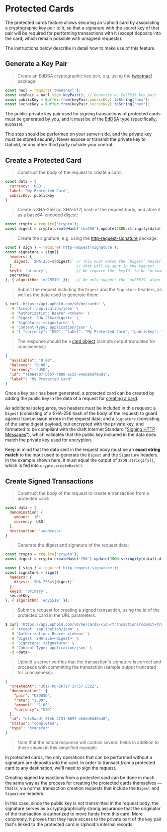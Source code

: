 # Protected Cards

The protected cards feature allows securing an Uphold card by associating a cryptographic key pair to it,
so that a signature with the secret key of that pair will be required for performing transactions with it
(except deposits into the card, which remain possible with unsigned requests).

The instructions below describe in detail how to make use of this feature.

## Generate a Key Pair

> Create an EdDSA cryptographic key pair, e.g. using the [tweetnacl](https://www.npmjs.com/package/tweetnacl) package:

```js
const nacl = require('tweetnacl');
const keyPair = nacl.sign.keyPair(); // Generate an Ed25519 key pair
const publicKey = Buffer.from(keyPair.publicKey).toString('hex');
const secretKey = Buffer.from(keyPair.secretKey).toString('hex');
```

The public-private key pair used for signing transactions of protected cards must be generated by you,
and it must be of the [EdDSA](https://en.wikipedia.org/wiki/EdDSA) type (specifically, `Ed25519`).

This step should be performed on your server-side, and the private key must be stored securely.
Never expose or transmit the private key to Uphold, or any other third party outside your control.

## Create a Protected Card

> Construct the body of the request to create a card:

```js
const data = {
  currency: 'USD',
  label: 'My Protected Card',
  publicKey: publicKey
}
```

> Create a SHA-256 (or SHA-512) hash of the request body, and store it as a base64-encoded digest:

```js
const crypto = require('crypto');
const digest = crypto.createHash('sha256').update(JSON.stringify(data)).digest('base64');
```

> Create the signature, e.g. using the [http-request-signature](https://www.npmjs.com/package/http-request-signature) package:

```js
const { sign } = require('http-request-signature');
const signature = sign({
  headers: {
    digest: `SHA-256=${digest}` // This must match the `Digest` header
  },                            // that will be sent in the request.
  keyId: 'primary',             // We require the `keyId` to be "primary".
  secretKey
}, { algorithm: 'ed25519' });   // We only support the `ed25519` algorithm.
```

> Submit the request including the `Digest` and the `Signature` headers, as well as the data used to generate them:

```bash
$ curl 'https://api.uphold.com/v0/me/cards' \
  -H 'Accept: application/json' \
  -H 'Authorization: Bearer <token>' \
  -H 'Digest: SHA-256=<digest>' \
  -H 'Signature: <signature>' \
  -H 'Content-Type: application/json' \
  -d '{ "currency": "USD", "label": "My Protected Card", "publicKey": "<publicKey>" }'
```

> The response should be a [card object](https://uphold.com/en/developer/api/documentation/#card-object)
> (sample output truncated for conciseness):

```json
{
  "available": "0.00",
  "balance": "0.00",
  "currency": "USD",
  "id": "71064207-b557-4808-ac33-e4eb86d78a01",
  "label": "My Protected Card"
}
```

Once a key pair has been generated, a protected card can be created
by adding the public key in the data of a request for [creating a card](https://uphold.com/en/developer/api/documentation/#create-card).

As additional safeguards, two headers must be included in this request:
a `Digest` (consisting of a SHA-256 hash of the body of the request) to guard against transmission errors in the request data; and
a `Signature` (consisting of the same digest payload, but encrypted with the private key, and formatted to be compliant with the draft Internet Standard
"[Signing HTTP Messages](https://tools.ietf.org/html/draft-cavage-http-signatures-12)"),
which validates that the public key included in the data does match the private key used for encryption.

<aside class="notice">
  Keep in mind that the data sent in the request body must be an <b>exact string match</b>
  to the input used to generate the <code>Digest</code> and the <code>Signature</code> headers.
  In the example shown here, it must equal the output of <code>JSON.stringify()</code>, which is fed into <code>crypto.createHash()</code>.
</aside>

## Create Signed Transactions

> Construct the body of the request to create a transaction from a protected card:

```js
const data = {
  denomination: {
    amount: '10',
    currency: USD'
  },
  destination: '<address>'
}
```

> Generate the digest and signature of the request data:

```js
const crypto = require('crypto');
const digest = crypto.createHash('256').update(JSON.stringify(data)).digest('base64');

const { sign } = require('http-request-signature');
const signature = sign({
  headers: {
    digest: `SHA-256=${digest}`
  },
  keyId: 'primary',
  secretKey
}, { algorithm: 'ed25519' });
```

> Submit a request for creating a signed transaction, using the id of the protected card in the URL parameters:

```bash
$ curl 'https://api.uphold.com/v0/me/cards/<id>/transactions?commit=true' \
  -H 'Accept: application/json' \
  -H 'Authorization: Bearer <token>' \
  -H 'Digest: SHA-256=<digest>' \
  -H 'Signature: <signature>' \
  -H 'Content-Type: application/json' \
  -d <data>
```

> Uphold's server verifies that the transaction's signature is correct and proceeds with committing the transaction
> (sample output truncated for conciseness):

```json
{
  "createdAt": "2017-06-26T17:17:57.532Z",
  "denomination": {
    "pair": "USDUSD",
    "rate": "1.00",
    "amount": "1.00",
    "currency": "USD"
  },
  "id": "efc5aadf-87eb-4731-8697-eb0dd8d48b48",
  "status": "completed",
  "type": "transfer"
}
```

> Note that the actual response will contain several fields in addition to those shown in this simplified example.

In protected cards, the only operations that can be performed without a signature are deposits _into_ the card.
In order to transact _from_ a protected card to any destination, we'll need to sign the request.

Creating signed transactions from a protected card can be done in much the same way as the process for creating the protected cards themselves
— that is, via normal transaction creation requests that include the `Digest` and `Signature` headers.

In this case, since the public key is not transmitted in the request body,
the signature serves as a cryptographically strong assurance
that the originator of the transaction is authorized to move funds from this card.
More concretely, it proves that they have access to the private part of the key pair
that's linked to the protected card in Uphold's internal records.
